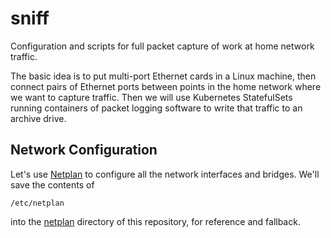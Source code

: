 # sniff
Configuration and scripts for full packet capture of work at home 
network traffic.

The basic idea is to put multi-port Ethernet cards in a Linux machine,
then connect pairs of Ethernet ports between points in the home network
where we want to capture traffic.  Then we will use Kubernetes StatefulSets
running containers of packet logging software to write that traffic to 
an archive drive.

## Network Configuration
Let's use [Netplan](https://netplan.io/) to configure all the network
interfaces and bridges.  We'll save the contents of
```
/etc/netplan
```
into the [netplan](netplan) directory of this repository, for reference
and fallback.

